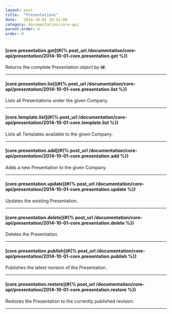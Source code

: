 ```yaml
---
layout: post
title:  "Presentations"
date:   2014-10-01 10:52:00
category: documentation/core-api
parent-order: 4
order: 0
---
```


#### [core.presentation.get](#{% post_url /documentation/core-api/presentation/2014-10-01-core.presentation.get %})

Returns the complete Presentation object by **id**.

***

#### [core.presentation.list](#{% post_url /documentation/core-api/presentation/2014-10-01-core.presentation.list %})

Lists all Presentations under the given Company.

***

#### [core.template.list](#{% post_url /documentation/core-api/presentation/2014-10-01-core.template.list %})

Lists all Templates available to the given Company.

***

#### [core.presentation.add](#{% post_url /documentation/core-api/presentation/2014-10-01-core.presentation.add %})

Adds a new Presentation to the given Company.

***

#### [core.presentation.update](#{% post_url /documentation/core-api/presentation/2014-10-01-core.presentation.update %})

Updates the existing Presentation.

***

#### [core.presentation.delete](#{% post_url /documentation/core-api/presentation/2014-10-01-core.presentation.delete %})

Deletes the Presentation.

***

#### [core.presentation.publish](#{% post_url /documentation/core-api/presentation/2014-10-01-core.presentation.publish %})

Publishes the latest revision of the Presentation.

***

#### [core.presentation.restore](#{% post_url /documentation/core-api/presentation/2014-10-01-core.presentation.restore %})

Restores the Presentation to the currently published revision.

***